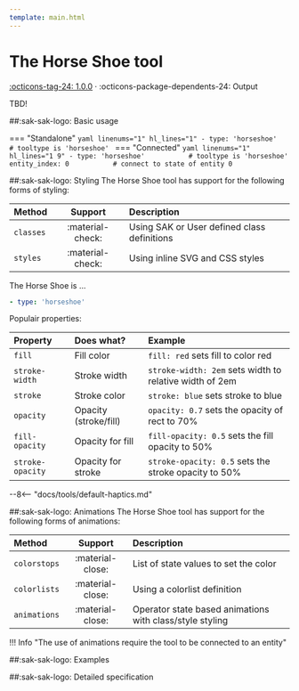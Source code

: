 ```yaml
---
template: main.html
---
```


[horseshoe-tool support]: https://github.com/amoebelabs/swiss-army-knife/releases/tag/1.0.0
# The Horse Shoe tool
[:octicons-tag-24: 1.0.0][horseshoe-tool support] ·
:octicons-package-dependents-24: Output

TBD!

##:sak-sak-logo: Basic usage

=== "Standalone"
    ```yaml linenums="1" hl_lines="1"
    - type: 'horseshoe'           # tooltype is 'horseshoe'
    ```
=== "Connected"
    ```yaml linenums="1" hl_lines="1 9"
    - type: 'horseshoe'           # tooltype is 'horseshoe'
      entity_index: 0           # connect to state of entity 0
    ```

##:sak-sak-logo: Styling
The Horse Shoe tool has support for the following forms of styling:

| Method       | Support          | Description            |
| :----------- | :--------------: | :-------------------- |
| `classes`    | :material-check: | Using SAK or User defined class definitions  |
| `styles`     | :material-check: | Using inline SVG and CSS styles |

The Horse Shoe is ...
```yaml linenums="1"hl_lines="10 13"
- type: 'horseshoe'
```
Populair properties:

| Property       | Does what?            | Example                                                 |
| :-------------- | :-------------------- | :------------------------------------------------------ |
| `fill`          | Fill color            | `fill: red` sets fill to color red |
| `stroke-width`  | Stroke width          | `stroke-width: 2em` sets width to relative width of 2em |
| `stroke`        | Stroke color          | `stroke: blue` sets stroke to blue |
| `opacity`       | Opacity (stroke/fill) | `opacity: 0.7` sets the opacity of rect to 70% |
| `fill-opacity`  | Opacity for fill      | `fill-opacity: 0.5` sets the fill opacity to 50% |
| `stroke-opacity`| Opacity for stroke    | `stroke-opacity: 0.5` sets the stroke opacity to 50% |

--8<-- "docs/tools/default-haptics.md"

##:sak-sak-logo: Animations
The Horse Shoe tool has support for the following forms of animations:

| Method       | Support          | Description           |
| :----------- | :--------------: | :-------------------- |
| `colorstops` | :material-close: | List of state values to set the color |
| `colorlists` | :material-close: | Using a colorlist definition |
| `animations` | :material-close: | Operator state based animations with class/style styling |

!!! Info "The use of animations require the tool to be connected to an entity"


##:sak-sak-logo: Examples

##:sak-sak-logo: Detailed specification

